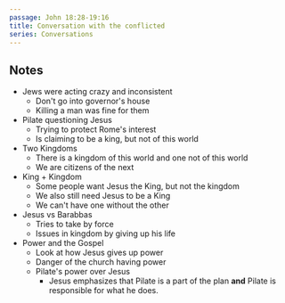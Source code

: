 ```yaml
---
passage: John 18:28-19:16
title: Conversation with the conflicted
series: Conversations
---
```

## Notes
- Jews were acting crazy and inconsistent
    - Don't go into governor's house
    - Killing a man was fine for them
- Pilate questioning Jesus
    - Trying to protect Rome's interest
    - Is claiming to be a king, but not of this world
- Two Kingdoms
    - There is a kingdom of this world and one not of this world
    - We are citizens of the next
- King + Kingdom
    - Some people want Jesus the King, but not the kingdom
    - We also still need Jesus to be a King
    - We can't have one without the other
- Jesus vs Barabbas
    - Tries to take by force
    - Issues in kingdom by giving up his life
- Power and the Gospel
    - Look at how Jesus gives up power
    - Danger of the church having power
    - Pilate's power over Jesus
        - Jesus emphasizes that Pilate is a part of the plan **and** Pilate is responsible for what he does.